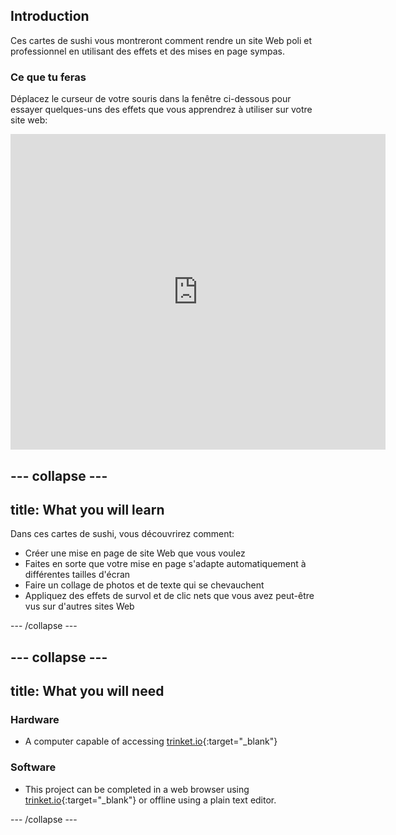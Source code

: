 ## Introduction

Ces cartes de sushi vous montreront comment rendre un site Web poli et professionnel en utilisant des effets et des mises en page sympas.

### Ce que tu feras

Déplacez le curseur de votre souris dans la fenêtre ci-dessous pour essayer quelques-uns des effets que vous apprendrez à utiliser sur votre site web:

<div class="trinket">
  <iframe src="https://trinket.io/embed/html/643a5cabdc?outputOnly=true&start=result" width="600" height="505" frameborder="0" marginwidth="0" marginheight="0" allowfullscreen>
  </iframe>
  <!-- <img src="images/magazine-final.png"> -->
</div>

## \--- collapse \---

## title: What you will learn

Dans ces cartes de sushi, vous découvrirez comment:

+ Créer une mise en page de site Web que vous voulez
+ Faites en sorte que votre mise en page s'adapte automatiquement à différentes tailles d'écran
+ Faire un collage de photos et de texte qui se chevauchent
+ Appliquez des effets de survol et de clic nets que vous avez peut-être vus sur d'autres sites Web

\--- /collapse \---

## \--- collapse \---

## title: What you will need

### Hardware

+ A computer capable of accessing [trinket.io](https://trinket.io){:target="_blank"}

### Software

+ This project can be completed in a web browser using [trinket.io](https://trinket.io){:target="_blank"} or offline using a plain text editor.

\--- /collapse \---